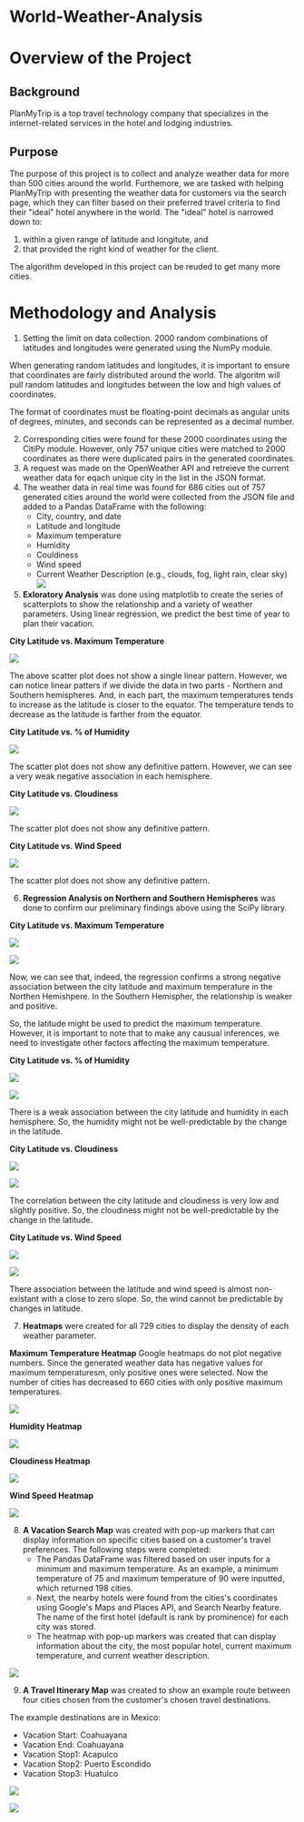 # World-Weather-Analysis

# Overview of the Project 

## Background

PlanMyTrip is a top travel technology company that specializes in the internet-related services in the hotel and lodging industries. 

## Purpose 
The purpose of this project is to collect and analyze weather data for more than 500 cities around the world. Furthemore, we are tasked with helping PlanMyTrip with presenting the weather data for customers via the search page, which they can filter based on their preferred travel criteria to find their "ideal" hotel anywhere in the world. The "ideal" hotel is narrowed down to:
1) within a given range of latitude and longitute, and 
2) that provided the right kind of weather for the client. 

The algorithm developed in this project can be reuded to get many more cities. 

# Methodology and Analysis

1. Setting the limit on data collection. 2000 random combinations of latitudes and longitudes were generated using the NumPy module. 

When generating random latitudes and longitudes, it is important to ensure that coordinates are fairly distributed around the world. The algoritm will pull random latitudes and longitudes between the low and high values of coordinates. 

The format of coordinates must be floating-point decimals as angular units of degrees, minutes, and seconds can be represented as a decimal number. 

2. Corresponding cities were found for these 2000 coordinates using the CitiPy module. However, only 757 unique cities were matched to 2000 coordinates as there were duplicated pairs in the generated coordinates. 
3. A request was made on the OpenWeather API and retreieve the current weather data for eqach unique city in the list in the JSON format. 
4. The weather data in real time was found for 686 cities out of 757 generated cities around the world were collected from the JSON file and added to a Pandas DataFrame with the following:
    - City, country, and date
    - Latitude and longitude
    - Maximum temperature
    - Humidity
    - Couldiness
    - Wind speed
    - Current Weather Description (e.g., clouds, fog, light rain, clear sky)
![](https://github.com/Aigerim-Zh/World-Weather-Analysis/blob/main/Weather_Database/Weather_Database_686%20cities.png)
5. **Exloratory Analysis** was done using matplotlib to create the series of scatterplots to show the relationship and a variety of weather parameters. Using linear regression, we predict the best time of year to plan their vacation. 

**City Latitude vs. Maximum Temperature**

![](https://github.com/Aigerim-Zh/World-Weather-Analysis/blob/main/Weather_Database/Analysis/Latitude%20vs%20Max%20Temp.png)

The above scatter plot does not show a single linear pattern. However, we can notice linear patters if we divide the data in two parts - Northern and Southern hemispheres. And, in each part, the maximum temperatures tends to increase as the latitude is closer to the equator. The temperature tends to decrease as the latitude is farther from the equator. 

**City Latitude vs. % of Humidity**

![](https://github.com/Aigerim-Zh/World-Weather-Analysis/blob/main/Weather_Database/Analysis/Latitude%20vs.%20Humidity.png)

The scatter plot does not show any definitive pattern. However, we can see a very weak negative association in each hemisphere. 

**City Latitude vs. Cloudiness**

![](https://github.com/Aigerim-Zh/World-Weather-Analysis/blob/main/Weather_Database/Analysis/Latitude%20vs.%20Cloudiness.png)

The scatter plot does not show any definitive pattern.

**City Latitude vs. Wind Speed**

![](https://github.com/Aigerim-Zh/World-Weather-Analysis/blob/main/Weather_Database/Analysis/Latitude%20vs.%20Wind%20Speed.png)

The scatter plot does not show any definitive pattern.

6. **Regression Analysis on Northern and Southern Hemispheres** was done to confirm our preliminary findings above using the SciPy library.

**City Latitude vs. Maximum Temperature**

![](https://github.com/Aigerim-Zh/World-Weather-Analysis/blob/main/Weather_Database/Analysis/Lin_Regression_MaxTemp_North.png=100x100)

![](https://github.com/Aigerim-Zh/World-Weather-Analysis/blob/main/Weather_Database/Analysis/Lin_Regression_MaxTemp_South.png)

Now, we can see that, indeed, the regression confirms a strong negative association between the city latitude and maximum temperature in the Northen Hemishpere. In the Southern Hemispher, the relationship is weaker and positive. 

So, the latitude might be used to predict the maximum temperature. However, it is important to note that to make any causual inferences, we need to investigate other factors affecting the maximum temperature. 


**City Latitude vs. % of Humidity**

![](https://github.com/Aigerim-Zh/World-Weather-Analysis/blob/main/Weather_Database/Analysis/Lin_Regression_Humidity_North.png)

![](https://github.com/Aigerim-Zh/World-Weather-Analysis/blob/main/Weather_Database/Analysis/Lin_Regression_Humidity_South.png)

There is a weak association between the city latitude and humidity in each hemisphere. So, the humidity might not be well-predictable by the change in the latitude. 

**City Latitude vs. Cloudiness**

![](https://github.com/Aigerim-Zh/World-Weather-Analysis/blob/main/Weather_Database/Analysis/Lin_Regression_Cloudiness_North.png)

![](https://github.com/Aigerim-Zh/World-Weather-Analysis/blob/main/Weather_Database/Analysis/Lin_Regression_Cloudiness_South.png)

The correlation between the city latitude and cloudiness is very low and slightly positive. So, the cloudiness might not be well-predictable by the change in the latitude. 

**City Latitude vs. Wind Speed**

![](https://github.com/Aigerim-Zh/World-Weather-Analysis/blob/main/Weather_Database/Analysis/Lin_Regression_WindSpeed_North.png)

![](https://github.com/Aigerim-Zh/World-Weather-Analysis/blob/main/Weather_Database/Analysis/Lin_Regression_WindSpeed_South.png)


There association between the latitude and wind speed is almost non-existant with a close to zero slope. So, the wind cannot be predictable by changes in latitude. 

7. **Heatmaps** were created for all 729 cities to display the density of each weather parameter. 

**Maximum Temperature Heatmap**
Google heatmaps do not plot negative numbers. Since the generated weather data has negative values for maximum temperaturesm, only positive ones were selected. Now the number of cities has decreased to 660 cities with only positive maximum temperatures. 

![](https://github.com/Aigerim-Zh/World-Weather-Analysis/blob/main/Weather_Database/Heatmaps/Max%20Temp%20Heatmap.png)

**Humidity Heatmap**

![](https://github.com/Aigerim-Zh/World-Weather-Analysis/blob/main/Weather_Database/Heatmaps/Humidity%20Heatmap.png)

**Cloudiness Heatmap**

![](https://github.com/Aigerim-Zh/World-Weather-Analysis/blob/main/Weather_Database/Heatmaps/Cloudiness%20Heatmap.png)

**Wind Speed Heatmap**

![](https://github.com/Aigerim-Zh/World-Weather-Analysis/blob/main/Weather_Database/Heatmaps/Wind%20Speed%20Heatmap.png)


8. **A Vacation Search Map** was created with pop-up markers that can display information on specific cities based on a customer's travel preferences. The following steps were completed:
    - The Pandas DataFrame was filtered based on user inputs for a minimum and maximum temperature. As an example, a minimum temperature of 75 and maximum temperature of 90 were inputted, which returned 198 cities. 
    - Next, the nearby hotels were found from the cities's coordinates using Google's Maps and Places API, and Search Nearby feature. The name of the first hotel (default is rank by prominence) for each city was stored. 
    - The heatmap with pop-up markers was created that can display information about the city, the most popular hotel, current maximum temperature, and current weather description. 

![](https://github.com/Aigerim-Zh/World-Weather-Analysis/blob/main/Vacation_Search/Vacation_Search_Map.png)

9. **A Travel Itinerary Map** was created to show an example route between four cities chosen from the customer's chosen travel destinations.  

The example destinations are in Mexico:

- Vacation Start: Coahuayana
- Vacation End: Coahuayana
- Vacation Stop1: Acapulco
- Vacation Stop2: Puerto Escondido
- Vacation Stop3: Huatulco

![](https://github.com/Aigerim-Zh/World-Weather-Analysis/blob/main/Vacation_Itinerary/Maps/Example%20Route%20copy.png)

![](https://github.com/Aigerim-Zh/World-Weather-Analysis/blob/main/Vacation_Itinerary/Maps/Map%20with%20Markers%20copy.png)

